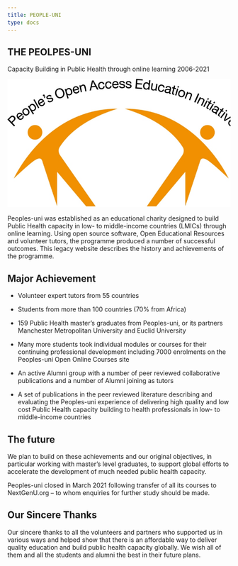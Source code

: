 ```yaml
---
title: PEOPLE-UNI
type: docs
---
```


## THE PEOLPES-UNI

Capacity Building in Public Health through online learning 2006-2021

![PEOPLES-UNI](image.jpg)

Peoples-uni was established as an educational charity designed to build Public Health capacity in low- to middle-income countries (LMICs) through online learning. Using open source software, Open Educational Resources and volunteer tutors, the programme produced a number of successful outcomes. This legacy website describes the history and achievements of the programme.

## Major Achievement

-  Volunteer expert tutors from 55 countries

-  Students from more than 100 countries (70% from Africa)

-  159 Public Health master’s graduates from Peoples-uni, or its partners Manchester Metropolitan University and Euclid University

-  Many more students took individual modules or courses for their continuing professional development including 7000 enrolments on the Peoples-uni Open Online Courses site

-  An active Alumni group with a number of peer reviewed collaborative publications and a number of Alumni joining as tutors

-  A set of publications in the peer reviewed literature describing and evaluating the Peoples-uni experience of delivering high quality and low cost Public Health capacity building to health professionals in low- to middle-income countries

## The future

We plan to build on these achievements and our original objectives, in particular working with master’s level graduates, to support global efforts to accelerate the development of much needed public health capacity.

Peoples-uni closed in March 2021 following transfer of all its courses to NextGenU.org – to whom enquiries for further study should be made.

## Our Sincere Thanks

Our sincere thanks to all the volunteers and partners who supported us in various ways and helped show that there is an affordable way to deliver quality education and build public health capacity globally. We wish all of them and all the students and alumni the best in their future plans.
